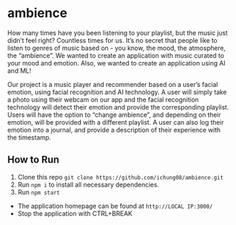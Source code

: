 # ambience

How many times have you been listening to your playlist, but the music just didn’t feel right? Countless times for us. It’s no secret that people like to listen to genres of music based on - you know, the mood, the atmosphere, the “ambience”. We wanted to create an application with music curated to your mood and emotion. Also, we wanted to create an application using AI and ML!

Our project is a music player and recommender based on a user’s facial emotion, using facial recognition and AI technology. A user will simply take a photo using their webcam on our app and the facial recognition technology will detect their emotion and provide the corresponding playlist. Users will have the option to “change ambience”, and depending on their emotion, will be provided with a different playlist. A user can also log their emotion into a journal, and provide a description of their experience with the timestamp.

## How to Run

1. Clone this repo `git clone https://github.com/ichung08/ambience.git`
2. Run `npm i` to install all necessary dependencies.
3. Run `npm start` 
  - The application homepage can be found at `http://LOCAL IP:3000/`
  - Stop the application with CTRL+BREAK

